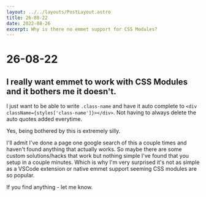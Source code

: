 ```yaml
---
layout: ../../layouts/PostLayout.astro
title: 26-08-22
date: 2022-08-26
excerpt: Why is there no emmet support for CSS Modules?
---
```


# 26-08-22
## I really want emmet to work with CSS Modules and it bothers me it doesn't.

I just want to be able to write `.class-name` and have it auto complete to `<div className={styles['class-name']}></div>`. Not having to always delete the auto quotes added everytime.

Yes, being bothered by this is extremely silly.

I'll admit I've done a page one google search of this a couple times and haven't found anything that actually works. So maybe there are some custom solutions/hacks that work but nothing simple I've found that you setup in a couple minutes. Which is why I'm very surprised it's not as simple as a VSCode extension or native emmet support seeming CSS modules are so popular.

If you find anything - let me know.
